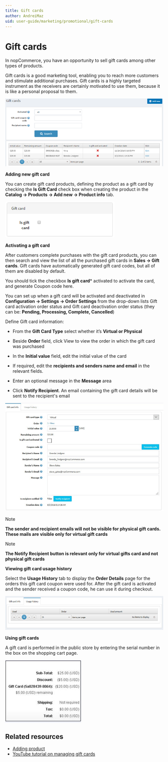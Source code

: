 ```yaml
---
title: Gift cards
author: AndreiMaz
uid: user-guide/marketing/promotional/gift-cards
---
```

# Gift cards

In nopCommerce, you have an opportunity to sell gift cards among other types of products.

Gift cards is a good marketing tool, enabling you to reach more customers and stimulate additional purchases. Gift cards is a highly targeted instrument as the receivers are certainly motivated to use them, because it is like a personal proposal to them.

![nopcommerce_gift_card](_static/gift-cards/gift_main.png)

**Adding new gift card**

You can create gift card products, defining the product as a gift card by checking the **Is Gift Card** check box when creating the product in the **Catalog → Products → Add new → Product info** tab.

![nop_is_gift_card](_static/gift-cards/is_gift_card.png)

**Activating a gift card** 

After customers complete purchases with the gift card products, you can then search and view the list of all the purchased gift cards in **Sales → Gift cards**.  Gift cards have automatically generated gift card codes, but all of them are disabled by default.

You should tick the checkbox **Is gift card*** activated to activate the card, and generate Coupon code here.

 You can set up when a gift card will be activated and deactivated in **Configuration → Settings → Order Settings** from the drop-down lists Gift card activation order status and Gift card deactivation order status (they can be: **Pending, Processing, Complete, Cancelled**)

Define Gift card information:

- From the **Gift Card Type** select whether it’s **Virtual or Physical**

- Beside **Order** field, click View to view the order in which the gift card was purchased

- In the **Initial value** field, edit the initial value of the card

- If required, edit the **recipients and senders name and email** in the relevant fields.

- Enter an optional message in the **Message** area

- Click **Notify Recipient**. An email containing the gift card details will be sent to the recipient's email

![edit-gift-card](_static/gift-cards/gift-card-edit.jpg)
 
> [!NOTE]
> **The sender and recipient emails will not be visible for physical gift cards. These mails are visible only for virtual gift cards**

>[!NOTE]
> **The Notify Recipient button is relevant only for virtual gifts card and not physical gift cards**


**Viewing gift card usage history**

Select the **Usage History** tab to display the **Order Details** page for the orders this gift card coupon were used for. After the gift card is activated and the sender received a coupon code, he can use it during checkout.

![gift-usage](_static/gift-cards/gift-usage.jpg)

**Using gift cards**

A gift card is performed in the public store by entering the serial number in the box on the shopping cart page.

![using-gift-card](_static/gift-cards/using-geft-cards.jpg)


## Related resources

- [Adding product](xref:user-guide/running/product-management/products/adding-products/index)
- [YouTube tutorial on managing gift cards](https://www.youtube.com/watch?v=4SJ7uBZGas0&index=4&list=PLnL_aDfmRHwsbhj621A-RFb1KnzeFxYz4)
